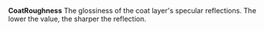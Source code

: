 <tr>
<td><strong>CoatRoughness</strong></td>
<td>The glossiness of the coat layer's specular reflections. The lower the value, the sharper the reflection.</td>
</tr>
